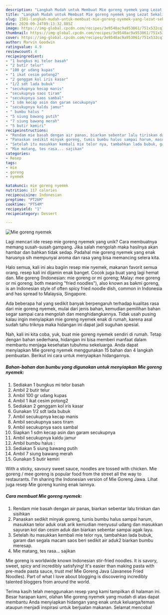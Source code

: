 ```yaml
---
description: "Langkah Mudah untuk Membuat Mie goreng nyemek yang Lezat Sekali"
title: "Langkah Mudah untuk Membuat Mie goreng nyemek yang Lezat Sekali"
slug: 1501-langkah-mudah-untuk-membuat-mie-goreng-nyemek-yang-lezat-sekali
date: 2020-09-24T09:13:32.885Z
image: https://img-global.cpcdn.com/recipes/3e9548ac9a953061/751x532cq70/mie-goreng-nyemek-foto-resep-utama.jpg
thumbnail: https://img-global.cpcdn.com/recipes/3e9548ac9a953061/751x532cq70/mie-goreng-nyemek-foto-resep-utama.jpg
cover: https://img-global.cpcdn.com/recipes/3e9548ac9a953061/751x532cq70/mie-goreng-nyemek-foto-resep-utama.jpg
author: Marvin Goodwin
ratingvalue: 4.9
reviewcount: 4
recipeingredient:
- "1 bungkus mi telor basah"
- "2 butir telur"
- "100 gr udang kupas"
- "1 ikat cesim potong2"
- "2 genggam kol iris kasar"
- "1/2 sdt lada bubuk"
- "secukupnya kecap manis"
- "secukupnya saos tiram"
- "secukupnya saos sambal"
- "1 sdm kecap asin dan garam secukupnya"
- "secukupnya kaldu jamur"
- " bumbu halus "
- "5 siung bawang putih"
- "7 siung bawang merah"
- "5 butir kemiri"
recipeinstructions:
- "Rendam mie basah dengan air panas, biarkan sebentar lalu tiriskan dan sisihkan"
- "Panaskan sedikit minyak goreng, tumis bumbu halus sampai harum, masukkan telor aduk orak arik kemudian menyusul udang dan masukkan sayuran kol dan cesim aduk dan biarkan sebentar sampai agak layu."
- "Setelah itu masukkan kembali mie telor nya, tambahkan lada bubuk, garam dan segala macam saos beri sedikit air aduk2 biarkan bumbu meresap."
- "Mie matang, tes rasa... sajikan"
categories:
- Resep
tags:
- mie
- goreng
- nyemek

katakunci: mie goreng nyemek 
nutrition: 117 calories
recipecuisine: Indonesian
preptime: "PT26M"
cooktime: "PT54M"
recipeyield: "1"
recipecategory: Dessert

---
```



![Mie goreng nyemek](https://img-global.cpcdn.com/recipes/3e9548ac9a953061/751x532cq70/mie-goreng-nyemek-foto-resep-utama.jpg)

Lagi mencari ide resep mie goreng nyemek yang unik? Cara membuatnya memang susah-susah gampang. Jika salah mengolah maka hasilnya akan hambar dan bahkan tidak sedap. Padahal mie goreng nyemek yang enak harusnya sih mempunyai aroma dan rasa yang bisa memancing selera kita.

Halo semua, kali ini aku bagiin resep mie nyemek, makanan favorit semua orang. resep kali ini dijamin enak banget. Cocok juga buat yang lagi hemat dan. Mie goreng (Indonesian: mie goreng or mi goreng; Malay: mee goreng or mi goreng; both meaning &#34;fried noodles&#34;), also known as bakmi goreng, is an Indonesian style of often spicy fried noodle dish, common in Indonesia and has spread to Malaysia, Singapore.

Ada beberapa hal yang sedikit banyak berpengaruh terhadap kualitas rasa dari mie goreng nyemek, mulai dari jenis bahan, kemudian pemilihan bahan segar sampai cara mengolah dan menghidangkannya. Tidak usah pusing kalau ingin menyiapkan mie goreng nyemek enak di rumah, karena asal sudah tahu triknya maka hidangan ini dapat jadi suguhan spesial.


Nah, kali ini kita coba, yuk, buat mie goreng nyemek sendiri di rumah. Tetap dengan bahan sederhana, hidangan ini bisa memberi manfaat dalam membantu menjaga kesehatan tubuhmu sekeluarga. Anda dapat menyiapkan Mie goreng nyemek menggunakan 15 bahan dan 4 langkah pembuatan. Berikut ini cara untuk menyiapkan hidangannya.

<!--inarticleads1-->

##### Bahan-bahan dan bumbu yang digunakan untuk menyiapkan Mie goreng nyemek:

1. Sediakan 1 bungkus mi telor basah
1. Ambil 2 butir telur
1. Ambil 100 gr udang kupas
1. Ambil 1 ikat cesim potong2
1. Sediakan 2 genggam kol iris kasar
1. Gunakan 1/2 sdt lada bubuk
1. Ambil secukupnya kecap manis
1. Ambil secukupnya saos tiram
1. Ambil secukupnya saos sambal
1. Siapkan 1 sdm kecap asin dan garam secukupnya
1. Ambil secukupnya kaldu jamur
1. Ambil  bumbu halus :
1. Sediakan 5 siung bawang putih
1. Ambil 7 siung bawang merah
1. Gunakan 5 butir kemiri


With a sticky, savoury sweet sauce, noodles are tossed with chicken. Mie goreng / mee goreng is popular food from the street all the way to restaurants. I&#39;m sharing the Indonesian version of Mie Goreng Jawa. Lihat juga resep Mie goreng kuning enak lainnya. 

<!--inarticleads2-->

##### Cara membuat Mie goreng nyemek:

1. Rendam mie basah dengan air panas, biarkan sebentar lalu tiriskan dan sisihkan
1. Panaskan sedikit minyak goreng, tumis bumbu halus sampai harum, masukkan telor aduk orak arik kemudian menyusul udang dan masukkan sayuran kol dan cesim aduk dan biarkan sebentar sampai agak layu.
1. Setelah itu masukkan kembali mie telor nya, tambahkan lada bubuk, garam dan segala macam saos beri sedikit air aduk2 biarkan bumbu meresap.
1. Mie matang, tes rasa... sajikan


Mie goreng is worldwide known Indonesian stir-fried noodles. It is savory, sweet, spicy and incredibly satisfying! It&#39;s easier than making pasta with pre-made pasta sauce, trust me! Mie Goreng Java (Javanese Fried Noodles). Part of what I love about blogging is discovering incredibly talented bloggers from around the world. 

Terima kasih telah menggunakan resep yang kami tampilkan di halaman ini. Besar harapan kami, olahan Mie goreng nyemek yang mudah di atas dapat membantu Anda menyiapkan hidangan yang enak untuk keluarga/teman ataupun menjadi inspirasi untuk berjualan makanan. Selamat mencoba!
